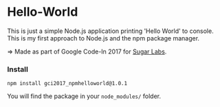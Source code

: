# Hello-World

This is just a simple Node.js application printing 'Hello World' to console. This is my first approach to Node.js and the npm package manager.

=> Made as part of Google Code-In 2017 for [Sugar Labs](https://www.sugerlabs.org).

### Install
`npm install gci2017_npmhelloworld@1.0.1`

You will find the package in your `node_modules/` folder.
